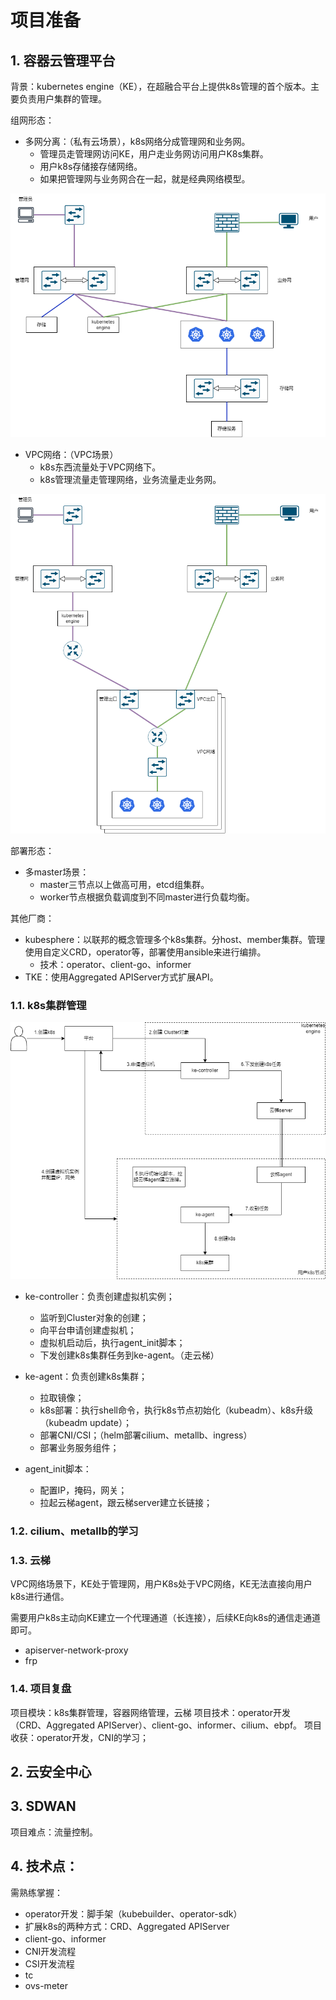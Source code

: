 # 项目准备

## 1. 容器云管理平台

背景：kubernetes engine（KE），在超融合平台上提供k8s管理的首个版本。主要负责用户集群的管理。

组网形态：

- 多网分离：（私有云场景），k8s网络分成管理网和业务网。
	- 管理员走管理网访问KE，用户走业务网访问用户K8s集群。
	- 用户k8s存储接存储网络。
	- 如果把管理网与业务网合在一起，就是经典网络模型。

![多网分离](images/1.png)

- VPC网络：（VPC场景）
	- k8s东西流量处于VPC网络下。
	- k8s管理流量走管理网络，业务流量走业务网。

![VPC网络](images/2.png)

部署形态：

- 多master场景：
	- master三节点以上做高可用，etcd组集群。
	- worker节点根据负载调度到不同master进行负载均衡。

其他厂商：

- kubesphere：以联邦的概念管理多个k8s集群。分host、member集群。管理使用自定义CRD，operator等，部署使用ansible来进行编排。
	- 技术：operator、client-go、informer
- TKE：使用Aggregated APIServer方式扩展API。 

### 1.1. k8s集群管理

![创建k8s集群](images/3.png)

- ke-controller：负责创建虚拟机实例；
	- 监听到Cluster对象的创建；
	- 向平台申请创建虚拟机；
	- 虚拟机启动后，执行agent_init脚本；
	- 下发创建k8s集群任务到ke-agent。（走云梯）
- ke-agent：负责创建k8s集群；
	- 拉取镜像；
	- k8s部署：执行shell命令，执行k8s节点初始化（kubeadm）、k8s升级（kubeadm update）；
	- 部署CNI/CSI；（helm部署cilium、metallb、ingress）
	- 部署业务服务组件；

- agent_init脚本：
	- 配置IP，掩码，网关；
	- 拉起云梯agent，跟云梯server建立长链接；

### 1.2. cilium、metallb的学习

### 1.3. 云梯

VPC网络场景下，KE处于管理网，用户K8s处于VPC网络，KE无法直接向用户k8s进行通信。

需要用户k8s主动向KE建立一个代理通道（长连接），后续KE向k8s的通信走通道即可。

- apiserver-network-proxy
- frp

### 1.4. 项目复盘

项目模块：k8s集群管理，容器网络管理，云梯
项目技术：operator开发（CRD、Aggregated APIServer）、client-go、informer、cilium、ebpf。
项目收获：operator开发，CNI的学习；

## 2. 云安全中心

## 3. SDWAN

项目难点：流量控制。


## 4. 技术点：

需熟练掌握：

- operator开发：脚手架（kubebuilder、operator-sdk）
- 扩展k8s的两种方式：CRD、Aggregated APIServer
- client-go、informer
- CNI开发流程
- CSI开发流程
- tc
- ovs-meter

